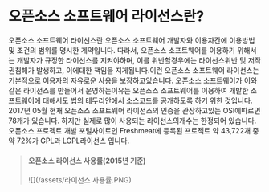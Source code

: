 # 오픈소스 소프트웨어 라이선스란?

오픈소스 소프트웨어 라이선스란 오픈소스 소프트웨어 개발자와 이용자간에 이용방법 및 조건의 범위를 명시한 계약입니다. 따라서, 오픈소스 소프트웨어를 이용하기 위해서는 개발자가 규정한 라이선스를 지켜야하며, 이를 위반할경우에는 라이선스위반 및 저작권침해가 발생하고, 이에대한 책임을 지게됩니다.이런 오픈소스 소프트웨어 라이선스는 기본적으로 이용자의 자유로운 사용을 보장하고있습니다. 오픈소스 소프트웨어가 이와같은 라이선스를 만들어서 운영하는이유는 오픈소스 소프트웨어를 이용하여 개발한 소프트웨어에 대해서도 법의 테두리안에서 소스코드를 공개하도록 하기 위한 것입니다. 2017년 05월 현재 오픈소스 소프트웨어 라이선스의 인증을 관장하고있는 OSI에따르면 78개가 있습니다. 하지만 실제로 많이 사용되는 라이선스의개수는  한정되어 있습니다. 오픈소스    프로젝트 개발 포털사이트인 Freshmeat에 등록된 프로젝트 약 43,722개 중 약 72%가 GPL과 LGPL라이선스 입니다.



> #### 오픈소스 라이선스 사용률\(2015년 기준\)
>
> ![](/assets/라이선스 사용률.PNG)



